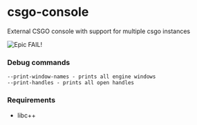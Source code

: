 # csgo-console
External CSGO console with support for multiple csgo instances

![Epic FAIL!](https://github.com/olexon/source-console/blob/csgo-old/resources/resource1.png?raw=true)

### Debug commands
```
--print-window-names - prints all engine windows
--print-handles - prints all open handles
```

### Requirements
* libc++
